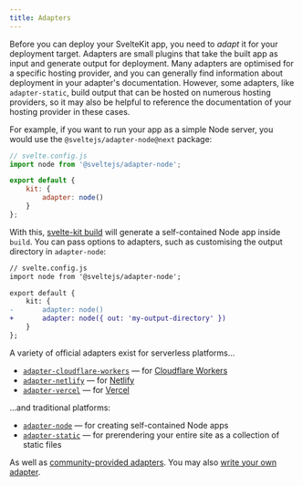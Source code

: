```yaml
---
title: Adapters
---
```


Before you can deploy your SvelteKit app, you need to _adapt_ it for your deployment target. Adapters are small plugins that take the built app as input and generate output for deployment. Many adapters are optimised for a specific hosting provider, and you can generally find information about deployment in your adapter's documentation. However, some adapters, like `adapter-static`, build output that can be hosted on numerous hosting providers, so it may also be helpful to reference the documentation of your hosting provider in these cases.

For example, if you want to run your app as a simple Node server, you would use the `@sveltejs/adapter-node@next` package:

```js
// svelte.config.js
import node from '@sveltejs/adapter-node';

export default {
	kit: {
		adapter: node()
	}
};
```

With this, [svelte-kit build](#command-line-interface-svelte-kit-build) will generate a self-contained Node app inside `build`. You can pass options to adapters, such as customising the output directory in `adapter-node`:

```diff
// svelte.config.js
import node from '@sveltejs/adapter-node';

export default {
	kit: {
-		adapter: node()
+		adapter: node({ out: 'my-output-directory' })
	}
};
```

A variety of official adapters exist for serverless platforms...

- [`adapter-cloudflare-workers`](https://github.com/sveltejs/kit/tree/master/packages/adapter-cloudflare-workers) — for [Cloudflare Workers](https://developers.cloudflare.com/workers/)
- [`adapter-netlify`](https://github.com/sveltejs/kit/tree/master/packages/adapter-netlify) — for [Netlify](https://netlify.com)
- [`adapter-vercel`](https://github.com/sveltejs/kit/tree/master/packages/adapter-vercel) — for [Vercel](https://vercel.com)

...and traditional platforms:

- [`adapter-node`](https://github.com/sveltejs/kit/tree/master/packages/adapter-node) — for creating self-contained Node apps
- [`adapter-static`](https://github.com/sveltejs/kit/tree/master/packages/adapter-static) — for prerendering your entire site as a collection of static files

As well as [community-provided adapters](https://sveltesociety.dev/components#category-SvelteKit%20Adapters). You may also [write your own adapter](#writing-an-adapter).
